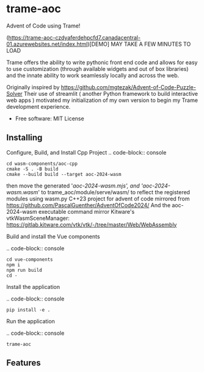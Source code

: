 trame-aoc
=========

Advent of Code using Trame!

(https://trame-aoc-czdyaferdehpcfd7.canadacentral-01.azurewebsites.net/index.html)[DEMO]
MAY TAKE A FEW MINUTES TO LOAD

Trame offers the ability to write pythonic front end code and allows for easy to use customization (through available widgets and out of box libraries) and the innate ability to work seamlessly locally and across the web.

Originally inspired by https://github.com/mgtezak/Advent-of-Code-Puzzle-Solver
Their use of streamlit ( another Python framework to build interactive web apps )
motivated my initialization of my own version to begin my Trame development experience.

* Free software: MIT License


Installing
----------

Configure, Build, and Install Cpp Project
.. code-block:: console

    cd wasm-components/aoc-cpp
    cmake -S . -B build
    cmake --build build --target aoc-2024-wasm

then move the generated  '*aoc-2024-wasm.mjs', and 'aoc-2024-wasm.wasm*'
to trame_aoc/module/serve/wasm/ to reflect the registered modules using wasm.py
C++23 project for advent of code mirrored from https://github.com/PascalGuenther/AdventOfCode2024/
And the aoc-2024-wasm executable command mirror Kitware's vtkWasmSceneManager: https://gitlab.kitware.com/vtk/vtk/-/tree/master/Web/WebAssembly


Build and install the Vue components

.. code-block:: console

    cd vue-components
    npm i
    npm run build
    cd -

Install the application

.. code-block:: console

    pip install -e .


Run the application

.. code-block:: console

    trame-aoc

Features
--------
